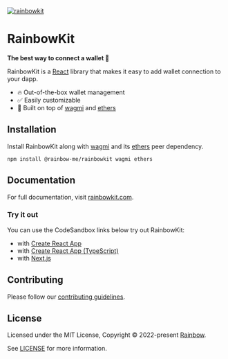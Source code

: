 <a href="https://rainbowkit.com">
  <img alt="rainbowkit" src="https://user-images.githubusercontent.com/372831/168050046-37214f66-4e71-4f57-b0e0-fae0a83e6e24.png" />
</a>

# RainbowKit

**The best way to connect a wallet 🌈**

RainbowKit is a [React](https://reactjs.org/) library that makes it easy to add wallet connection to your dapp.

- 🔥 Out-of-the-box wallet management
- ✅ Easily customizable
- 🦄 Built on top of [wagmi](https://github.com/tmm/wagmi) and [ethers](https://docs.ethers.io)

## Installation

Install RainbowKit along with [wagmi](https://wagmi.sh) and its [ethers](https://docs.ethers.io) peer dependency.

`npm install @rainbow-me/rainbowkit wagmi ethers`

## Documentation

For full documentation, visit [rainbowkit.com](https://rainbowkit.com).

### Try it out

You can use the CodeSandbox links below try out RainbowKit:

- with [Create React App](https://codesandbox.io/s/dn3rho)
- with [Create React App (TypeScript)](https://codesandbox.io/s/ilfuoy)
- with [Next.js](https://codesandbox.io/s/tmxcc0)

## Contributing

Please follow our [contributing guidelines](./.github/CONTRIBUTING.md).

## License

Licensed under the MIT License, Copyright © 2022-present [Rainbow](https://rainbow.me).

See [LICENSE](./LICENSE) for more information.
